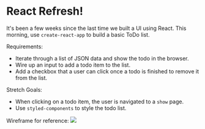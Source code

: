 # React Refresh!

It's been a few weeks since the last time we built a UI using React.  This morning, use `create-react-app` to build a basic ToDo list.

Requirements:
  - Iterate through a list of JSON data and show the todo in the browser.
  - Wire up an input to add a todo item to the list.
  - Add a checkbox that a user can click once a todo is finished to remove it from the list.

Stretch Goals:
  - When clicking on a todo item, the user is navigated to a `show` page.
  - Use `styled-components` to style the todo list.

Wireframe for reference: 
![](https://imgur.com/98CKPtf.jpg)